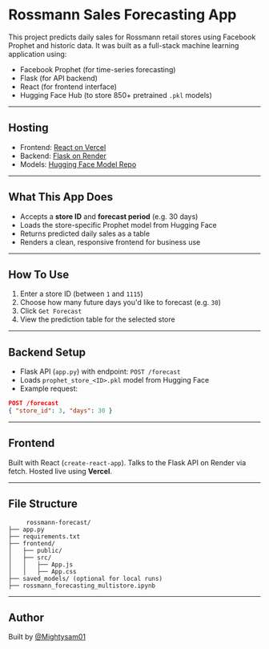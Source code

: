 # Rossmann Sales Forecasting App

This project predicts daily sales for Rossmann retail stores using Facebook Prophet and historic data. It was built as a full-stack machine learning application using:

- Facebook Prophet (for time-series forecasting)
- Flask (for API backend)
- React (for frontend interface)
- Hugging Face Hub (to store 850+ pretrained `.pkl` models)

---

## Hosting

- Frontend: [React on Vercel](time-series-forecasting-rossmann.vercel.app)
- Backend: [Flask on Render](https://time-series-forecasting-rossmann.onrender.com)
- Models: [Hugging Face Model Repo](https://huggingface.co/MLwithSam/rossmann-forecast-models)

---

## What This App Does

- Accepts a **store ID** and **forecast period** (e.g. 30 days)
- Loads the store-specific Prophet model from Hugging Face
- Returns predicted daily sales as a table
- Renders a clean, responsive frontend for business use

---

## How To Use

1. Enter a store ID (between `1` and `1115`)
2. Choose how many future days you'd like to forecast (e.g. `30`)
3. Click `Get Forecast`
4. View the prediction table for the selected store

---

## Backend Setup

- Flask API (`app.py`) with endpoint: `POST /forecast`
- Loads `prophet_store_<ID>.pkl` model from Hugging Face
- Example request:

```json
POST /forecast
{ "store_id": 3, "days": 30 }
```

---

## Frontend

Built with React (`create-react-app`). Talks to the Flask API on Render via fetch. Hosted live using **Vercel**.

---

## File Structure

```
     rossmann-forecast/
├── app.py
├── requirements.txt
├── frontend/
│   ├── public/
│   ├── src/
│   │   ├── App.js
│   │   ├── App.css
├── saved_models/ (optional for local runs)
├── rossmann_forecasting_multistore.ipynb
```

---

## Author

Built by [@Mightysam01](https://huggingface.co/MLwithSam)

